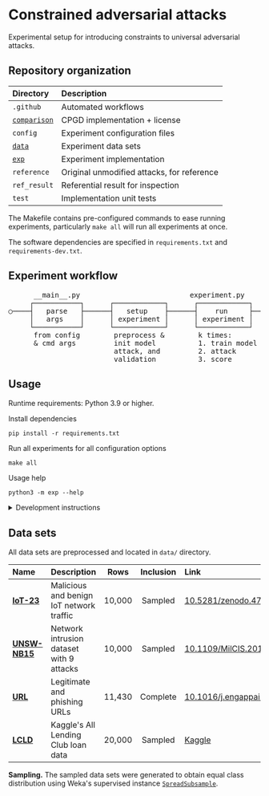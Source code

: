# Constrained adversarial attacks

Experimental setup for introducing constraints to universal adversarial attacks.

## Repository organization

| Directory                     | Description                                 |
|:------------------------------|:--------------------------------------------|
| `.github`                     | Automated workflows                         |
| [`comparison`][c_a]           | CPGD implementation + license               |
| `config`                      | Experiment configuration files              |
| [`data`](#data-sets)          | Experiment data sets                        |
| [`exp`](#experiment-workflow) | Experiment implementation                   |
| `reference`                   | Original unmodified attacks, for reference  |
| `ref_result`                  | Referential result for inspection           |
| `test`                        | Implementation unit tests                   |

The Makefile contains pre-configured commands to ease running experiments,
particularly `make all` will run all experiments at once.

The software dependencies are specified in `requirements.txt` and `requirements-dev.txt`.

## Experiment workflow

<pre>
      __main__.py                          experiment.py
     ┌───────────┐      ┌────────────┐      ┌────────────┐      ┌────────────┐
○────┤   parse   ├──────┤   setup    ├──────┤    run     ├──────┤    end     ├────◎
     │   args    │      │ experiment │      │ experiment │      │ experiment │
     └───────────┘      └────────────┘      └────────────┘      └────────────┘
      from config        preprocess &        k times:           * write result
      & cmd args         init model          1. train model     * plot graph
                         attack, and         2. attack
                         validation          3. score
</pre>

## Usage

Runtime requirements: Python 3.9 or higher.

Install dependencies

```
pip install -r requirements.txt
```

Run all experiments for all configuration options

```
make all
```

Usage help

```
python3 -m exp --help
```

<details>
<summary>Development instructions</summary>

First install all dev dependencies:

```
pip install -r requirements-dev.txt
```

Available code quality checks

<pre>
make test    -- Run unit tests
make lint    -- Run linter
make dev     -- Test and lint, all at once
</pre>
</details>


## Data sets

All data sets are preprocessed and located in `data/` directory.

| Name                 | Description                              |  Rows  | Inclusion | Link                                                                              |
|:---------------------|:-----------------------------------------|:------:|:---------:|:----------------------------------------------------------------------------------|
| [**IoT-23**][iot]    | Malicious and benign IoT network traffic | 10,000 |  Sampled  | [10.5281/zenodo.4743746](https://doi.org/10.5281/zenodo.4743746)                  |
| [**UNSW-NB15**][uns] | Network intrusion dataset with 9 attacks | 10,000 |  Sampled  | [10.1109/MilCIS.2015.7348942](https://doi.org/10.1109/MilCIS.2015.7348942)        |
| [**URL**][url]       | Legitimate and phishing URLs             | 11,430 | Complete  | [10.1016/j.engappai.2021.104347](https://doi.org/10.1016/j.engappai.2021.104347)  |
| [**LCLD**][lcld]     | Kaggle's All Lending Club loan data      | 20,000 |  Sampled  | [Kaggle](https://www.kaggle.com/datasets/wordsforthewise/lending-club)            | 


**Sampling.** The sampled data sets were generated to obtain equal class distribution using Weka's supervised instance
[`SpreadSubsample`](https://waikato.github.io/weka-blog/posts/2019-01-30-sampling/).

[iot]: https://www.stratosphereips.org/datasets-iot23
[uns]: https://research.unsw.edu.au/projects/unsw-nb15-dataset
[url]: https://data.mendeley.com/datasets/c2gw7fy2j4/3
[lcld]: https://www.kaggle.com/datasets/wordsforthewise/lending-club
[c_a]: https://github.com/serval-uni-lu/constrained-attacks